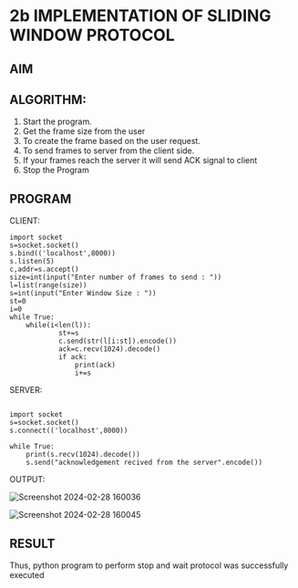 # 2b IMPLEMENTATION OF SLIDING WINDOW PROTOCOL
## AIM
## ALGORITHM:
1. Start the program.
2. Get the frame size from the user
3. To create the frame based on the user request.
4. To send frames to server from the client side.
5. If your frames reach the server it will send ACK signal to client
6. Stop the Program
## PROGRAM
 
CLIENT:
```
import socket 
s=socket.socket() 
s.bind(('localhost',8000)) 
s.listen(5) 
c,addr=s.accept() 
size=int(input("Enter number of frames to send : ")) 
l=list(range(size)) 
s=int(input("Enter Window Size : ")) 
st=0 
i=0 
while True: 
    while(i<len(l)): 
            st+=s 
            c.send(str(l[i:st]).encode()) 
            ack=c.recv(1024).decode() 
            if ack: 
                print(ack) 
                i+=s
```
 
SERVER: 
```
 
import socket 
s=socket.socket() 
s.connect(('localhost',8000)) 
  
while True:    
    print(s.recv(1024).decode()) 
    s.send("acknowledgement recived from the server".encode())
```
OUTPUT:





![Screenshot 2024-02-28 160036](https://github.com/shivsujan/2b_SLIDING_WINDOW_PROTOCOL/assets/145633245/f5e237c6-9ccb-4237-8607-96576da9ccfe)

![Screenshot 2024-02-28 160045](https://github.com/shivsujan/2b_SLIDING_WINDOW_PROTOCOL/assets/145633245/46682860-7b3c-44d2-b513-07466cf349d0)

## RESULT
Thus, python program to perform stop and wait protocol was successfully executed

